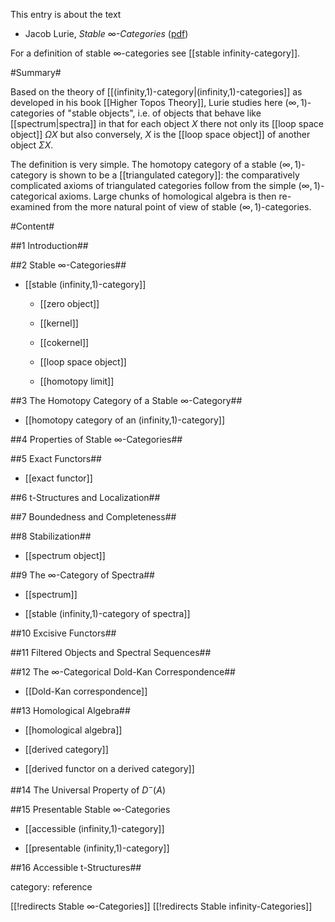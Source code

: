 This entry is about the text 

* Jacob Lurie, _Stable $\infty$-Categories_ ([pdf](http://www.math.harvard.edu/~lurie/papers/DAG-I.pdf))

For a definition of stable $\infty$-categories see [[stable infinity-category]].

#Summary#

Based on the theory of [[(infinity,1)-category|(infinity,1)-categories]] as developed in his book [[Higher Topos Theory]], Lurie studies here $(\infty,1)$-categories of "stable objects", i.e. of objects that behave like [[spectrum|spectra]] in that for each object $X$ there not only its [[loop space object]] $\Omega X$ but also conversely, $X$ is the [[loop space object]] of another object $\Sigma X$. 

The definition is very simple.
The homotopy category of a stable $(\infty,1)$-category is shown to be a [[triangulated category]]: the comparatively complicated axioms of triangulated categories follow from the simple $(\infty,1)$-categorical axioms. Large chunks of homological algebra is then re-examined from the more natural point of view of stable $(\infty,1)$-categories.


#Content#

##1 Introduction##

##2 Stable $\infty$-Categories##

* [[stable (infinity,1)-category]]

  * [[zero object]]

  * [[kernel]]

  * [[cokernel]]

  * [[loop space object]]

  * [[homotopy limit]]

##3 The Homotopy Category of a Stable $\infty$-Category##

* [[homotopy category of an (infinity,1)-category]]

##4 Properties of Stable $\infty$-Categories##

##5 Exact Functors##

* [[exact functor]]

##6 t-Structures and Localization##

##7 Boundedness and Completeness##

##8 Stabilization##

* [[spectrum object]]

##9 The $\infty$-Category of Spectra##

* [[spectrum]]

* [[stable (infinity,1)-category of spectra]]

##10 Excisive Functors##

##11 Filtered Objects and Spectral Sequences##

##12 The $\infty$-Categorical Dold-Kan Correspondence##

* [[Dold-Kan correspondence]]

##13 Homological Algebra##

* [[homological algebra]]

* [[derived category]]

* [[derived functor on a derived category]]

##14 The Universal Property of $D^-(A)$

##15 Presentable Stable $\infty$-Categories

* [[accessible (infinity,1)-category]]

* [[presentable (infinity,1)-category]]


##16 Accessible t-Structures##


category: reference

[[!redirects Stable ∞-Categories]]
[[!redirects Stable infinity-Categories]]